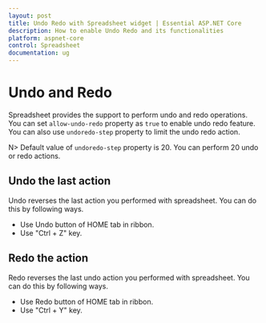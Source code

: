 ```yaml
---
layout: post
title: Undo Redo with Spreadsheet widget | Essential ASP.NET Core
description: How to enable Undo Redo and its functionalities
platform: aspnet-core
control: Spreadsheet
documentation: ug
--- 
```


# Undo and Redo

Spreadsheet provides the support to perform undo and redo operations. You can set `allow-undo-redo` property as `true` to enable undo redo feature. You can also use `undoredo-step` property to limit the undo redo action.

N> Default value of `undoredo-step` property is 20. You can perform 20 undo or redo actions.

## Undo the last action

Undo reverses the last action you performed with spreadsheet. You can do this by following ways.

* Use Undo button of HOME tab in ribbon.
* Use "Ctrl + Z" key.

## Redo the action

Redo reverses the last undo action you performed with spreadsheet. You can do this by following ways.

* Use Redo button of HOME tab in ribbon.
* Use "Ctrl + Y" key.